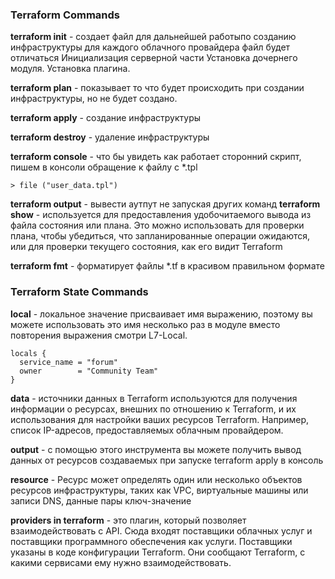 ### Terraform Commands ###

**terraform init** - создает файл для дальнейшей работыпо созданию инфраструктуры для каждого облачного провайдера файл будет отличаться Инициализация серверной части
Установка дочернего модуля. Установка плагина. 

**terraform plan** - показывает то что будет происходить при создании инфраструктуры, но не будет создано.

**terraform apply** - создание инфраструктуры 

**terraform destroy** - удаление инфраструктуры 

**terraform console** - что бы увидеть как работает сторонний скрипт, пишем в консоли обращение к файлу с *.tpl
~~~
> file ("user_data.tpl")
~~~  

**terraform output** - вывести аутпут не запуская других команд
**terraform show** - используется для предоставления удобочитаемого вывода из файла состояния или плана. Это можно использовать для проверки плана, чтобы убедиться, что запланированные операции ожидаются, или для проверки текущего состояния, как его видит Terraform 

**terraform fmt** - форматирует файлы *.tf в красивом правильном формате

### Terraform State Commands ### 

**local** - локальное значение присваивает имя выражению, поэтому вы можете использовать это имя несколько раз в модуле вместо повторения выражения смотри L7-Local.
~~~
locals {
  service_name = "forum"
  owner        = "Community Team"
}
~~~

**data** - источники данных в Terraform используются для получения информации о ресурсах, внешних по отношению к Terraform, и их использования для настройки ваших ресурсов Terraform. Например, список IP-адресов, предоставляемых облачным провайдером.

**output** - с помощью этого инструмента вы можете получить вывод данных от ресурсов создаваемых при запуске terraform apply в консоль


**resource** - Ресурс может определять один или несколько объектов ресурсов инфраструктуры, таких как VPC, виртуальные машины или записи DNS, данные пары ключ-значение

**providers in terraform** - это плагин, который позволяет взаимодействовать с API. Сюда входят поставщики облачных услуг и поставщики программного обеспечения как услуги. Поставщики указаны в коде конфигурации Terraform. Они сообщают Terraform, с какими сервисами ему нужно взаимодействовать.



